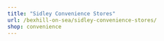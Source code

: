 ```yaml
---
title: "Sidley Convenience Stores"
url: /bexhill-on-sea/sidley-convenience-stores/
shop: convenience
---
```

